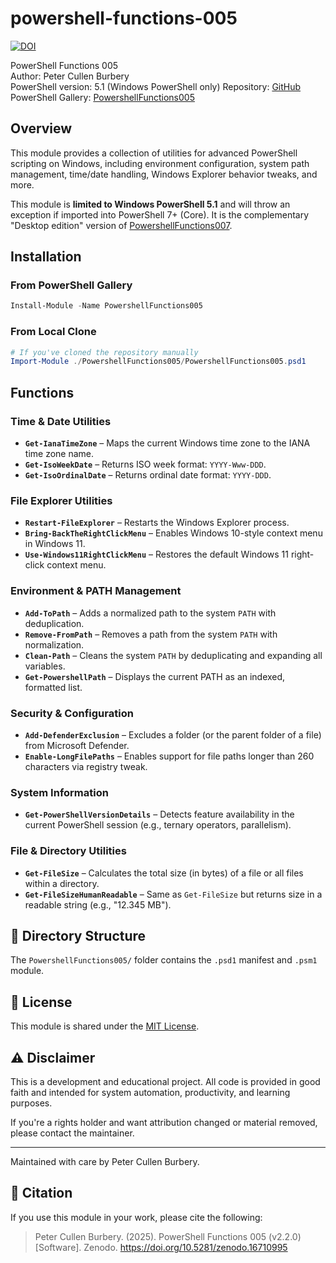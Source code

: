 # powershell-functions-005

[![DOI](https://zenodo.org/badge/DOI/10.5281/zenodo.16710995.svg)](https://doi.org/10.5281/zenodo.16710995)

PowerShell Functions 005  
Author: Peter Cullen Burbery  
PowerShell version: 5.1 (Windows PowerShell only) 
Repository: [GitHub](https://github.com/PeterCullenBurbery/powershell-functions-005)  
PowerShell Gallery: [PowershellFunctions005](https://www.powershellgallery.com/packages/PowershellFunctions005)
## Overview

This module provides a collection of utilities for advanced PowerShell scripting on Windows, including environment configuration, system path management, time/date handling, Windows Explorer behavior tweaks, and more.

This module is **limited to Windows PowerShell 5.1** and will throw an exception if imported into PowerShell 7+ (Core). It is the complementary "Desktop edition" version of [PowershellFunctions007](https://github.com/PeterCullenBurbery/powershell-functions-007).

## Installation

### From PowerShell Gallery

```powershell
Install-Module -Name PowershellFunctions005
```

### From Local Clone

```powershell
# If you've cloned the repository manually
Import-Module ./PowershellFunctions005/PowershellFunctions005.psd1
```

## Functions

### Time & Date Utilities
- **`Get-IanaTimeZone`** – Maps the current Windows time zone to the IANA time zone name.
- **`Get-IsoWeekDate`** – Returns ISO week format: `YYYY-Www-DDD`.
- **`Get-IsoOrdinalDate`** – Returns ordinal date format: `YYYY-DDD`.

### File Explorer Utilities
- **`Restart-FileExplorer`** – Restarts the Windows Explorer process.
- **`Bring-BackTheRightClickMenu`** – Enables Windows 10-style context menu in Windows 11.
- **`Use-Windows11RightClickMenu`** – Restores the default Windows 11 right-click context menu.

### Environment & PATH Management
- **`Add-ToPath`** – Adds a normalized path to the system `PATH` with deduplication.
- **`Remove-FromPath`** – Removes a path from the system `PATH` with normalization.
- **`Clean-Path`** – Cleans the system `PATH` by deduplicating and expanding all variables.
- **`Get-PowershellPath`** – Displays the current PATH as an indexed, formatted list.

### Security & Configuration
- **`Add-DefenderExclusion`** – Excludes a folder (or the parent folder of a file) from Microsoft Defender.
- **`Enable-LongFilePaths`** – Enables support for file paths longer than 260 characters via registry tweak.

### System Information
- **`Get-PowerShellVersionDetails`** – Detects feature availability in the current PowerShell session (e.g., ternary operators, parallelism).

### File & Directory Utilities
- **`Get-FileSize`** – Calculates the total size (in bytes) of a file or all files within a directory.
- **`Get-FileSizeHumanReadable`** – Same as `Get-FileSize` but returns size in a readable string (e.g., "12.345 MB").

## 📁 Directory Structure

The `PowershellFunctions005/` folder contains the `.psd1` manifest and `.psm1` module.

## 📄 License

This module is shared under the [MIT License](https://opensource.org/licenses/MIT).

## ⚠️ Disclaimer

This is a development and educational project. All code is provided in good faith and intended for system automation, productivity, and learning purposes.

If you're a rights holder and want attribution changed or material removed, please contact the maintainer.

---

Maintained with care by Peter Cullen Burbery.

## 📘 Citation

If you use this module in your work, please cite the following:

> Peter Cullen Burbery. (2025). PowerShell Functions 005 (v2.2.0) [Software]. Zenodo. https://doi.org/10.5281/zenodo.16710995